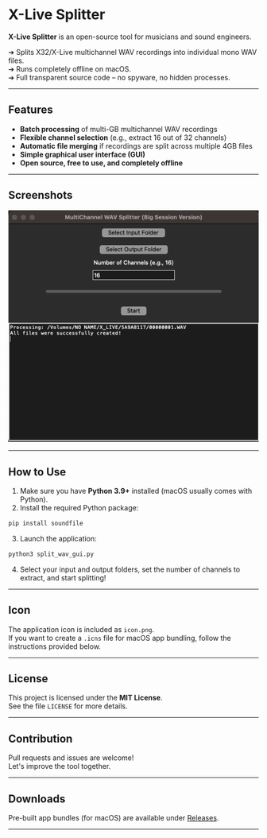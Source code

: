 # X-Live Splitter

**X-Live Splitter** is an open-source tool for musicians and sound engineers.

➔ Splits X32/X-Live multichannel WAV recordings into individual mono WAV files.  
➔ Runs completely offline on macOS.  
➔ Full transparent source code – no spyware, no hidden processes.

---

## Features

- **Batch processing** of multi-GB multichannel WAV recordings
- **Flexible channel selection** (e.g., extract 16 out of 32 channels)
- **Automatic file merging** if recordings are split across multiple 4GB files
- **Simple graphical user interface (GUI)**
- **Open source, free to use, and completely offline**

---

## Screenshots

![App Screenshot](screenshot.png) 

---

## How to Use

1. Make sure you have **Python 3.9+** installed (macOS usually comes with Python).
2. Install the required Python package:

```bash
pip install soundfile
```

3. Launch the application:

```bash
python3 split_wav_gui.py
```

4. Select your input and output folders, set the number of channels to extract, and start splitting!

---

## Icon

The application icon is included as `icon.png`.  
If you want to create a `.icns` file for macOS app bundling, follow the instructions provided below.

---

## License

This project is licensed under the **MIT License**.  
See the file `LICENSE` for more details.

---

## Contribution

Pull requests and issues are welcome!  
Let's improve the tool together.

---

## Downloads

Pre-built app bundles (for macOS) are available under [Releases](https://github.com/YOUR-GITHUB-USERNAME/X-Live-Splitter/releases).

---
